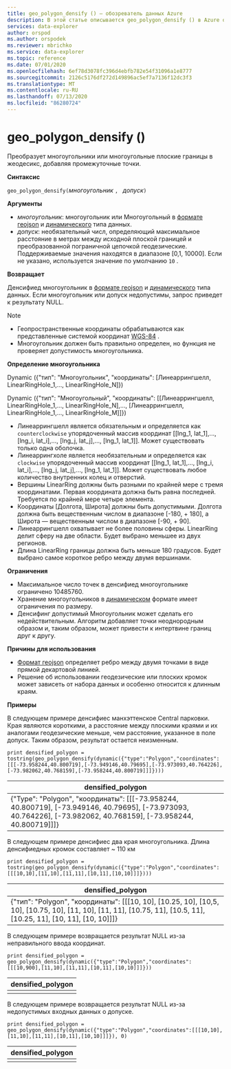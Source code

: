 ```yaml
---
title: geo_polygon_densify () — обозреватель данных Azure
description: В этой статье описывается geo_polygon_densify () в Azure обозреватель данных.
services: data-explorer
author: orspod
ms.author: orspodek
ms.reviewer: mbrichko
ms.service: data-explorer
ms.topic: reference
ms.date: 07/01/2020
ms.openlocfilehash: 6ef78d3078fc396d4ebfb782e54f31096a1e8777
ms.sourcegitcommit: 2126c5176df272d149896ac5ef7a7136f12dc3f3
ms.translationtype: MT
ms.contentlocale: ru-RU
ms.lasthandoff: 07/13/2020
ms.locfileid: "86280724"
---
```

# <a name="geo_polygon_densify"></a>geo_polygon_densify ()

Преобразует многоугольники или многоугольные плоские границы в жеодесикс, добавляя промежуточные точки.

**Синтаксис**

`geo_polygon_densify(`*многоугольник* `, ` *допуск*`)`

**Аргументы**

* *многоугольник*: многоугольник или Многоугольный в [формате геоjson](https://tools.ietf.org/html/rfc7946) и [динамического](./scalar-data-types/dynamic.md) типа данных.
* *допуск*: необязательный числ, определяющий максимальное расстояние в метрах между исходной плоской границей и преобразованной пограничной цепочкой геодезические. Поддерживаемые значения находятся в диапазоне [0,1, 10000]. Если не указано, используется значение по умолчанию `10` .

**Возвращает**

Денсифиед многоугольник в [формате геоjson](https://tools.ietf.org/html/rfc7946) и [динамического](./scalar-data-types/dynamic.md) типа данных. Если многоугольник или допуск недопустимы, запрос приведет к результату NULL.

> [!NOTE]
> * Геопространственные координаты обрабатываются как представленные системой координат [WGS-84](https://earth-info.nga.mil/GandG/update/index.php?action=home) .
> * Многоугольник должен быть правильно определен, но функция не проверяет допустимость многоугольника.

**Определение многоугольника**

Dynamic ({"тип": "Многоугольник", "координаты": [Линеаррингшелл, LinearRingHole_1,..., LinearRingHole_N]})

Dynamic ({"тип": "Многоугольный", "координаты": [[Линеаррингшелл, LinearRingHole_1,..., LinearRingHole_N],..., [Линеаррингшелл, LinearRingHole_1,..., LinearRingHole_M]]})

* Линеаррингшелл является обязательным и определяется как `counterclockwise` упорядоченный массив координат [[lng_1, lat_1],..., [lng_i, lat_i],..., [lng_j, lat_j],..., [lng_1, lat_1]]. Может существовать только одна оболочка.
* Линеаррингхоле является необязательным и определяется как `clockwise` упорядоченный массив координат [[lng_1, lat_1],..., [lng_i, lat_i],..., [lng_j, lat_j],..., [lng_1, lat_1]]. Может существовать любое количество внутренних колец и отверстий.
* Вершины LinearRing должны быть разными по крайней мере с тремя координатами. Первая координата должна быть равна последней. Требуется по крайней мере четыре элемента.
* Координаты [Долгота, Широта] должны быть допустимыми. Долгота должна быть вещественным числом в диапазоне [-180, + 180], а Широта — вещественным числом в диапазоне [-90, + 90].
* Линеаррингшелл охватывает не более половины сферы. LinearRing делит сферу на две области. Будет выбрано меньшее из двух регионов.
* Длина LinearRing границы должна быть меньше 180 градусов. Будет выбрано самое короткое ребро между двумя вершинами.

**Ограничения**

* Максимальное число точек в денсифиед многоугольнике ограничено 10485760.
* Хранение многоугольников в [динамическом](./scalar-data-types/dynamic.md) формате имеет ограничения по размеру.
* Денсифинг допустимый Многоугольник может сделать его недействительным. Алгоритм добавляет точки неоднородным образом и, таким образом, может привести к интертвине границ друг к другу.

**Причины для использования**

* [Формат геоjson](https://tools.ietf.org/html/rfc7946) определяет ребро между двумя точками в виде прямой декартовой линией.
* Решение об использовании геодезические или плоских кромок может зависеть от набора данных и особенно относится к длинным краям.

**Примеры**

В следующем примере денсифиес манхэттенское Central парковки. Края являются короткими, а расстояние между плоскими краями и их аналогами геодезические меньше, чем расстояние, указанное в поле допуск. Таким образом, результат остается неизменным.

```kusto
print densified_polygon = tostring(geo_polygon_densify(dynamic({"type":"Polygon","coordinates":[[[-73.958244,40.800719],[-73.949146,40.79695],[-73.973093,40.764226],[-73.982062,40.768159],[-73.958244,40.800719]]]})))
```

|densified_polygon|
|---|
|{"Type": "Polygon", "координаты": [[[-73.958244, 40.800719], [-73.949146, 40.79695], [-73.973093, 40.764226], [-73.982062, 40.768159], [-73.958244, 40.800719]]]}|

В следующем примере денсифиес два края многоугольника. Длина денсифиедных кромок составляет ~ 110 км

```kusto
print densified_polygon = tostring(geo_polygon_densify(dynamic({"type":"Polygon","coordinates":[[[10,10],[11,10],[11,11],[10,11],[10,10]]]})))
```

|densified_polygon|
|---|
|{"тип": "Polygon", "координаты": [[[10, 10], [10.25, 10], [10,5, 10], [10.75, 10], [11, 10], [11, 11], [10.75, 11], [10.5, 11], [10.25, 11], [10, 11], [10, 10]]]}|

В следующем примере возвращается результат NULL из-за неправильного ввода координат.

```kusto
print densified_polygon = geo_polygon_densify(dynamic({"type":"Polygon","coordinates":[[[10,900],[11,10],[11,11],[10,11],[10,10]]]}))
```

|densified_polygon|
|---|
||

В следующем примере возвращается результат NULL из-за недопустимых входных данных о допуске.

```kusto
print densified_polygon = geo_polygon_densify(dynamic({"type":"Polygon","coordinates":[[[10,10],[11,10],[11,11],[10,11],[10,10]]]}), 0)
```

|densified_polygon|
|---|
||
